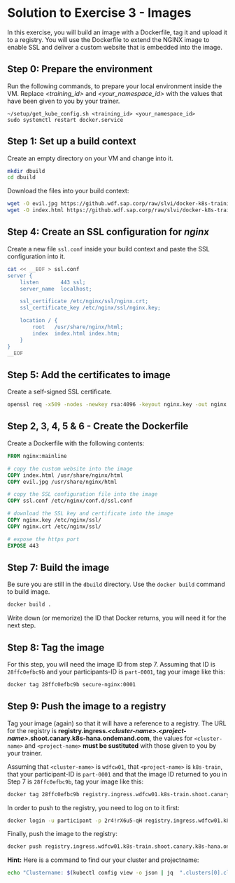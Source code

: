 # Solution to Exercise 3 - Images

In this exercise, you will build an image with a Dockerfile, tag it and upload it to a registry. You will use the Dockerfile to extend the NGINX image to enable SSL and deliver a custom website that is embedded into the image.

## Step 0: Prepare the environment

Run the following commands, to prepare your local environment inside the VM. Replace _<training_id>_ and _<your_namespace_id>_ with the values that have been given to you by your trainer.

```
~/setup/get_kube_config.sh <training_id> <your_namespace_id>
sudo systemctl restart docker.service
```

## Step 1: Set up a build context

Create an empty directory on your VM and change into it.

```bash
mkdir dbuild
cd dbuild
```

Download the files into your build context:

```bash
wget -O evil.jpg https://github.wdf.sap.corp/raw/slvi/docker-k8s-training/master/docker/res/evil.jpg
wget -O index.html https://github.wdf.sap.corp/raw/slvi/docker-k8s-training/master/docker/res/evil.html
```

## Step 4: Create an SSL configuration for _nginx_

Create a new file `ssl.conf` inside your build context and paste the SSL configuration into it.

```bash
cat << __EOF > ssl.conf
server {
    listen       443 ssl;
    server_name  localhost;

    ssl_certificate /etc/nginx/ssl/nginx.crt;
    ssl_certificate_key /etc/nginx/ssl/nginx.key;

    location / {
        root   /usr/share/nginx/html;
        index  index.html index.htm;
    }
}
__EOF
```

## Step 5: Add the certificates to image

Create a self-signed SSL certificate.

```bash
openssl req -x509 -nodes -newkey rsa:4096 -keyout nginx.key -out nginx.crt -days 365 -subj "/CN=$(hostname)"
```

## Step 2, 3, 4, 5 & 6 - Create the Dockerfile

Create a Dockerfile with the following contents:

```Dockerfile
FROM nginx:mainline

# copy the custom website into the image
COPY index.html /usr/share/nginx/html
COPY evil.jpg /usr/share/nginx/html

# copy the SSL configuration file into the image
COPY ssl.conf /etc/nginx/conf.d/ssl.conf

# download the SSL key and certificate into the image
COPY nginx.key /etc/nginx/ssl/
COPY nginx.crt /etc/nginx/ssl/

# expose the https port
EXPOSE 443
```

## Step 7: Build the image

Be sure you are still in the `dbuild` directory. Use the `docker build` command to build image.

```bash
docker build .
```

Write down (or memorize) the ID that Docker returns, you will need it for the next step.

## Step 8: Tag the image

For this step, you will need the image ID from step 7. Assuming that ID is `28ffc0efbc9b` and your participants-ID is `part-0001`, tag your image like this:

```bash
docker tag 28ffc0efbc9b secure-nginx:0001
```

## Step 9: Push the image to a registry

Tag your image (again) so that it will have a reference to a registry. The URL for the registry is  **registry.ingress.*\<cluster-name\>*.*\<project-name\>*.shoot.canary.k8s-hana.ondemand.com**, the values for `<cluster-name>` and `<project-name>` **must be sustituted** with those given to you by your trainer.

Assuming that `<cluster-name>` is `wdfcw01`, that `<project-name>` is `k8s-train`, that your participant-ID is `part-0001` and that the image ID returned to you in Step 7 is `28ffc0efbc9b`, tag your image like this:

```bash
docker tag 28ffc0efbc9b registry.ingress.wdfcw01.k8s-train.shoot.canary.k8s-hana.ondemand.com/secure-nginx:part-0001
```

In order to push to the registry, you need to log on to it first:

```bash
docker login -u participant -p 2r4!rX6u5-qH registry.ingress.wdfcw01.k8s-train.shoot.canary.k8s-hana.ondemand.com
```

Finally, push the image to the registry:

```bash
docker push registry.ingress.wdfcw01.k8s-train.shoot.canary.k8s-hana.ondemand.com/secure-nginx:part-0001
```

**Hint:** Here is a command to find our your cluster and projectname:
```bash
echo "Clustername: $(kubectl config view -o json | jq  ".clusters[0].cluster.server" | cut -d. -f2)"; echo "Projectname: $(kubectl config view -o json | jq  ".clusters[0].cluster.server" | cut -d. -f3)"
```